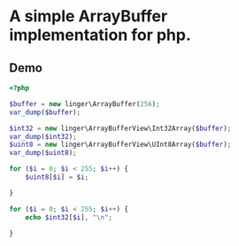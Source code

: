 #  A simple ArrayBuffer implementation for php.


## Demo

```php
<?php

$buffer = new linger\ArrayBuffer(256);
var_dump($buffer);

$int32 = new linger\ArrayBufferView\Int32Array($buffer);
var_dump($int32);
$uint8 = new linger\ArrayBufferView\UInt8Array($buffer);
var_dump($uint8);

for ($i = 0; $i < 255; $i++) {
    $uint8[$i] = $i;

}

for ($i = 0; $i < 255; $i++) {
    echo $int32[$i], "\n";

}

```

